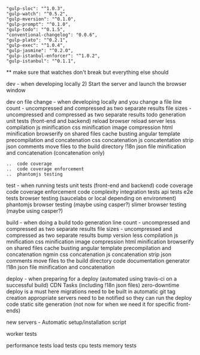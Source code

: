     "gulp-sloc": "^1.0.3",
    "gulp-watch": "^0.5.2",
    "gulp-mversion": "^0.1.0",
    "gulp-prompt": "^0.1.0",
    "gulp-todo": "^0.1.5",
    "conventional-changelog": "0.0.6",
    "gulp-plato": "^0.2.1",
    "gulp-exec": "^1.0.4",
    "gulp-jasmine": "^0.2.0",
    "gulp-istanbul-enforcer": "^1.0.2",
    "gulp-istanbul": "^0.1.1",

** make sure that watches don't break but everything else should

dev - when developing locally
2) Start the server and launch the browser window

dev on file change - when developing locally and you change a file
    line count - uncompressed and compressed as two separate results
    file sizes - uncompressed and compressed as two separate results
    todo generation
    unit tests (front-end and backend)
    reload browser
    reload server
    less compilation
    js minification
    css minification
    image compression
    html minification
    browserify on shared files
    cache busting
    angular template precompilation and concatenation
    css concatenation
    js concatentation
    strip json comments
    move files to the build directory
    !18n json file minification and concatenation (concatenation only)
    
    ..  code coverage
    ..  code coverage enforcement
    ..  phantomjs testing

test - when running tests
    unit tests (front-end and backend)
    code coverage
    code coverage enforcement
    code complexity
    integration tests
    api tests
    e2e tests
    browser testing (saucelabs or local depending on environment)
    phantomjs browser testing (maybe using casper?)
    slimer browser testing (maybe using casper?)

build - when doing a build
    todo generation
    line count - uncompressed and compressed as two separate results
    file sizes - uncompressed and compressed as two separate results
    bump version
    less compilation
    js mnification
    css minification
    image compression
    html minification
    browserify on shared files
    cache busting
    angular template precompilation and concatenation
    ngmin
    css concatenation
    js concatenation
    strip json comments
    move files to the build directory
    code documentation generator
    !18n json file minification and concatenation

deploy - when preparing for a deploy (automated using travis-ci on a successful build)
    CDN Tasks (including !18n json files)
    zero-downtime deploy is a must here
    migrations need to be built in
    automatic git tag creation
    appropriate servers need to be notified so they can run the deploy code
    static site generation (not now for when we need it for specific front-ends)

new servers - Automatic setup/installation script

worker tests

performance tests
load tests
cpu tests
memory tests